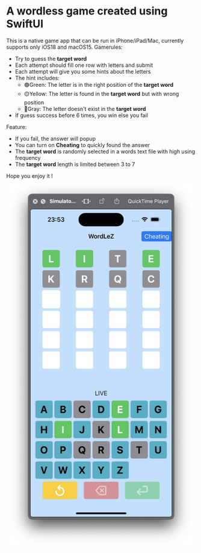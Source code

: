#  A wordless game created using SwiftUI
This is a native game app that can be run in iPhone/iPad/Mac, currently supports only iOS18 and macOS15.
Gamerules:
- Try to guess the **target word**
- Each attempt should fill one row with letters and submit
- Each attempt will give you some hints about the letters
- The hint includes: 
    - 🟢Green: The letter is in the right position of the **target word**
    - 🟡Yellow: The letter is found in the **target word** but with wrong position
    - 🔘Gray: The letter doesn't exist in the **target word**
- If guess success before 6 times, you win else you fail
    
Feature:
- If you fail, the answer will popup
- You can turn on **Cheating** to quickly found the answer
- The **target word** is randomly selected in a words text file with high using frequency
- The **target word** length is limited between 3 to 7

Hope you enjoy it !
![](https://github.com/Zhouyuankun/WordLeZ/blob/main/Resources/demo_iOS.png?raw=true)

